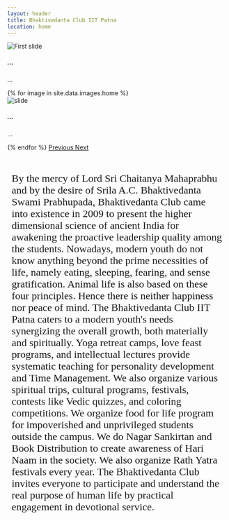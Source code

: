 ```yaml
---
layout: header
title: Bhaktivedanta Club IIT Patna
location: home
---
```


<div id="carouselExampleControls" class="carousel slide" data-ride="carousel" data-interval="3000">
  <div class="carousel-inner">
    <div class="carousel-item active">
      <img class="d-block mx-auto img-fluid img-thumbnail" src="https://i.imgur.com/ktr72r7.jpg" alt="First slide">
      <div class="carousel-caption d-none d-md-block">
      <h5>...</h5>
      <p>...</p>
    </div>
    </div>
    {% for image in site.data.images.home %}
    <div class="carousel-item" >
      <img class="d-block mx-auto img-fluid img-thumbnail" src="{{ image.link }}" alt="slide">
      <div class="carousel-caption d-none d-md-block">
	    <h5>...</h5>
	    <p>...</p>
	  </div>
    </div>
    {% endfor %}
  <a class="carousel-control-prev danger" href="#carouselExampleControls" role="button" data-slide="prev">
    <span class="carousel-control-prev-icon" aria-hidden="true"></span>
    <span class="sr-only">Previous</span>
  </a>
  <a class="carousel-control-next danger" href="#carouselExampleControls" role="button" data-slide="next">
    <span class="carousel-control-next-icon" aria-hidden="true"></span>
    <span class="sr-only">Next</span>
  </a>
  </div>
</div>

<div class="container">
	<p style="padding: 5% 10px;font-family: 'Lora', serif;font-size: 1.5rem;">By the mercy of Lord Sri Chaitanya Mahaprabhu and by the desire of Srila A.C. Bhaktivedanta Swami Prabhupada, Bhaktivedanta Club came into existence in 2009 to present the higher dimensional science of ancient India for awakening the proactive leadership quality among the students. Nowadays, modern youth do not know anything beyond the prime necessities of life, namely eating, sleeping, fearing, and sense gratification. Animal life is also based on these four principles. Hence there is neither happiness nor peace of mind. The Bhaktivedanta Club IIT Patna caters to a modern youth's needs synergizing the overall growth, both materially and spiritually. Yoga retreat camps, love feast programs, and intellectual lectures provide systematic teaching for personality development and Time Management. We also organize various spiritual trips, cultural programs, festivals, contests like Vedic quizzes, and coloring competitions. We organize food for life program for impoverished and unprivileged students outside the campus. We do Nagar Sankirtan and Book Distribution to create awareness of Hari Naam in the society. We also organize Rath Yatra festivals every year. The Bhaktivedanta Club invites everyone to participate and understand the real purpose of human life by practical engagement in devotional service. </p>
</div>
<script type="text/javascript" src="https://code.jquery.com/jquery-3.3.1.min.js"></script>
<script type="text/javascript" src="https://cdnjs.cloudflare.com/ajax/libs/twitter-bootstrap/4.3.1/js/bootstrap.bundle.min.js"></script>
<script type="text/javascript" src="https://cdnjs.cloudflare.com/ajax/libs/jquery-migrate/3.3.1/jquery-migrate.min.js"></script>
<script type="text/javascript" src="/assets/js/index.js"></script>
